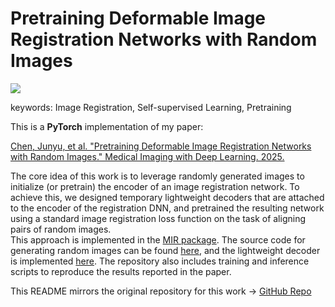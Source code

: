 # Pretraining Deformable Image Registration Networks with Random Images

<a href="https://opensource.org/licenses/MIT"><img src="https://img.shields.io/badge/License-MIT-yellow.svg"></a>

keywords: Image Registration, Self-supervised Learning, Pretraining

This is a **PyTorch** implementation of my paper:

[Chen, Junyu, et al. "Pretraining Deformable Image Registration Networks with Random Images." Medical Imaging with Deep Learning. 2025.](https://openreview.net/forum?id=NJANlZzxfi)

The core idea of this work is to leverage randomly generated images to initialize (or pretrain) the encoder of an image registration network. To achieve this, we designed temporary lightweight decoders that are attached to the encoder of the registration DNN, and pretrained the resulting network using a standard image registration loss function on the task of aligning pairs of random images.\
This approach is implemented in the [MIR package](https://github.com/junyuchen245/MIR). The source code for generating random images can be found [here](https://github.com/junyuchen245/MIR/tree/main/MIR/random_image_generation), and the lightweight decoder is implemented [here](https://github.com/junyuchen245/MIR/blob/main/MIR/models/Selfsupervised_Learning_Heads.py). The repository also includes training and inference scripts to reproduce the results reported in the paper.

This README mirrors the original repository for this work -> [GitHub Repo](https://github.com/junyuchen245/Pretraining_Image_Registration_DNNs)